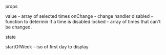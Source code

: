 props

value - array of selected times
onChange - change handler
disabled - function to determin if a time is disabled
locked - array of times that can't be changed.

state

startOfWeek - iso of first day to display
